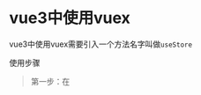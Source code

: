 # vue3中使用vuex

vue3中使用vuex需要引入一个方法名字叫做`useStore`

使用步骤

>第一步：在<script>标签中映入useStore，并获得对象

```vue
<script setup>
import { ref, reactive } from 'vue'
import { useStore } from 'vuex'
const store = useStore()
</script>
```

>第二步：就和vue2中的vuex使用一致了

```js
dispath.('action中方法名',数据);
store.commit.('mutation中方法名',数据)
```

